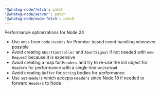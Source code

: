 ```yaml
---
'@whatwg-node/fetch': patch
'@whatwg-node/server': patch
'@whatwg-node/node-fetch': patch
---
```


Performance optimizations for Node 24

- Use `once` from `node:events` for Promise-based event handling whenever
possible
- Avoid creating `AbortController` and `AbortSignal` if not needed with `new Request` because it is expensive
- Avoid creating a map for `Headers` and try to re-use the init object for `Headers` for performance with a single-line `writeHead`.
- Avoid creating `Buffer` for `string` bodies for performance
- Use `setHeaders` which accepts `Headers` since Node 18 if needed to forward `Headers` to Node